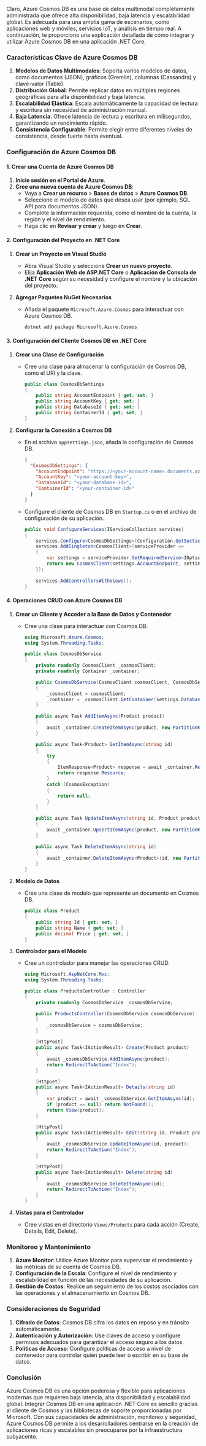 Claro, Azure Cosmos DB es una base de datos multimodal completamente administrada que ofrece alta disponibilidad, baja latencia y escalabilidad global. Es adecuada para una amplia gama de escenarios, como aplicaciones web y móviles, servicios IoT, y análisis en tiempo real. A continuación, te proporciono una explicación detallada de cómo integrar y utilizar Azure Cosmos DB en una aplicación .NET Core.

### Características Clave de Azure Cosmos DB

1. **Modelos de Datos Multimodales**: Soporta varios modelos de datos, como documentos (JSON), gráficos (Gremlin), columnas (Cassandra) y clave-valor (Table).
2. **Distribución Global**: Permite replicar datos en múltiples regiones geográficas para alta disponibilidad y baja latencia.
3. **Escalabilidad Elástica**: Escala automáticamente la capacidad de lectura y escritura sin necesidad de administración manual.
4. **Baja Latencia**: Ofrece latencia de lectura y escritura en milisegundos, garantizando un rendimiento rápido.
5. **Consistencia Configurable**: Permite elegir entre diferentes niveles de consistencia, desde fuerte hasta eventual.

### Configuración de Azure Cosmos DB

#### 1. Crear una Cuenta de Azure Cosmos DB

1. **Inicie sesión en el Portal de Azure**.
2. **Cree una nueva cuenta de Azure Cosmos DB**:
   - Vaya a **Crear un recurso** > **Bases de datos** > **Azure Cosmos DB**.
   - Seleccione el modelo de datos que desea usar (por ejemplo, SQL API para documentos JSON).
   - Complete la información requerida, como el nombre de la cuenta, la región y el nivel de rendimiento.
   - Haga clic en **Revisar y crear** y luego en **Crear**.

#### 2. Configuración del Proyecto en .NET Core

1. **Crear un Proyecto en Visual Studio**

   - Abra Visual Studio y seleccione **Crear un nuevo proyecto**.
   - Elija **Aplicación Web de ASP.NET Core** o **Aplicación de Consola de .NET Core** según su necesidad y configure el nombre y la ubicación del proyecto.

2. **Agregar Paquetes NuGet Necesarios**

   - Añada el paquete `Microsoft.Azure.Cosmos` para interactuar con Azure Cosmos DB.

     ```bash
     dotnet add package Microsoft.Azure.Cosmos
     ```

#### 3. Configuración del Cliente Cosmos DB en .NET Core

1. **Crear una Clase de Configuración**

   - Cree una clase para almacenar la configuración de Cosmos DB, como el URI y la clave.

     ```csharp
     public class CosmosDbSettings
     {
         public string AccountEndpoint { get; set; }
         public string AccountKey { get; set; }
         public string DatabaseId { get; set; }
         public string ContainerId { get; set; }
     }
     ```

2. **Configurar la Conexión a Cosmos DB**

   - En el archivo `appsettings.json`, añada la configuración de Cosmos DB.

     ```json
     {
       "CosmosDbSettings": {
         "AccountEndpoint": "https://<your-account-name>.documents.azure.com:443/",
         "AccountKey": "<your-account-key>",
         "DatabaseId": "<your-database-id>",
         "ContainerId": "<your-container-id>"
       }
     }
     ```

   - Configure el cliente de Cosmos DB en `Startup.cs` o en el archivo de configuración de su aplicación.

     ```csharp
     public void ConfigureServices(IServiceCollection services)
     {
         services.Configure<CosmosDbSettings>(Configuration.GetSection("CosmosDbSettings"));
         services.AddSingleton<CosmosClient>(serviceProvider =>
         {
             var settings = serviceProvider.GetRequiredService<IOptions<CosmosDbSettings>>().Value;
             return new CosmosClient(settings.AccountEndpoint, settings.AccountKey);
         });
         
         services.AddControllersWithViews();
     }
     ```

#### 4. Operaciones CRUD con Azure Cosmos DB

1. **Crear un Cliente y Acceder a la Base de Datos y Contenedor**

   - Cree una clase para interactuar con Cosmos DB.

     ```csharp
     using Microsoft.Azure.Cosmos;
     using System.Threading.Tasks;

     public class CosmosDbService
     {
         private readonly CosmosClient _cosmosClient;
         private readonly Container _container;

         public CosmosDbService(CosmosClient cosmosClient, CosmosDbSettings settings)
         {
             _cosmosClient = cosmosClient;
             _container = _cosmosClient.GetContainer(settings.DatabaseId, settings.ContainerId);
         }

         public async Task AddItemAsync(Product product)
         {
             await _container.CreateItemAsync(product, new PartitionKey(product.Id));
         }

         public async Task<Product> GetItemAsync(string id)
         {
             try
             {
                 ItemResponse<Product> response = await _container.ReadItemAsync<Product>(id, new PartitionKey(id));
                 return response.Resource;
             }
             catch (CosmosException)
             {
                 return null;
             }
         }

         public async Task UpdateItemAsync(string id, Product product)
         {
             await _container.UpsertItemAsync(product, new PartitionKey(id));
         }

         public async Task DeleteItemAsync(string id)
         {
             await _container.DeleteItemAsync<Product>(id, new PartitionKey(id));
         }
     }
     ```

2. **Modelo de Datos**

   - Cree una clase de modelo que represente un documento en Cosmos DB.

     ```csharp
     public class Product
     {
         public string Id { get; set; }
         public string Name { get; set; }
         public decimal Price { get; set; }
     }
     ```

3. **Controlador para el Modelo**

   - Cree un controlador para manejar las operaciones CRUD.

     ```csharp
     using Microsoft.AspNetCore.Mvc;
     using System.Threading.Tasks;

     public class ProductsController : Controller
     {
         private readonly CosmosDbService _cosmosDbService;

         public ProductsController(CosmosDbService cosmosDbService)
         {
             _cosmosDbService = cosmosDbService;
         }

         [HttpPost]
         public async Task<IActionResult> Create(Product product)
         {
             await _cosmosDbService.AddItemAsync(product);
             return RedirectToAction("Index");
         }

         [HttpGet]
         public async Task<IActionResult> Details(string id)
         {
             var product = await _cosmosDbService.GetItemAsync(id);
             if (product == null) return NotFound();
             return View(product);
         }

         [HttpPost]
         public async Task<IActionResult> Edit(string id, Product product)
         {
             await _cosmosDbService.UpdateItemAsync(id, product);
             return RedirectToAction("Index");
         }

         [HttpPost]
         public async Task<IActionResult> Delete(string id)
         {
             await _cosmosDbService.DeleteItemAsync(id);
             return RedirectToAction("Index");
         }
     }
     ```

4. **Vistas para el Controlador**

   - Cree vistas en el directorio `Views/Products` para cada acción (Create, Details, Edit, Delete).

### Monitoreo y Mantenimiento

1. **Azure Monitor**: Utilice Azure Monitor para supervisar el rendimiento y las métricas de su cuenta de Cosmos DB.
2. **Configuración de la Escala**: Configure el nivel de rendimiento y escalabilidad en función de las necesidades de su aplicación.
3. **Gestión de Costos**: Realice un seguimiento de los costos asociados con las operaciones y el almacenamiento en Cosmos DB.

### Consideraciones de Seguridad

1. **Cifrado de Datos**: Cosmos DB cifra los datos en reposo y en tránsito automáticamente.
2. **Autenticación y Autorización**: Use claves de acceso y configure permisos adecuados para garantizar el acceso seguro a los datos.
3. **Políticas de Acceso**: Configure políticas de acceso a nivel de contenedor para controlar quién puede leer o escribir en su base de datos.

### Conclusión

Azure Cosmos DB es una opción poderosa y flexible para aplicaciones modernas que requieren baja latencia, alta disponibilidad y escalabilidad global. Integrar Cosmos DB en una aplicación .NET Core es sencillo gracias al cliente de Cosmos y las bibliotecas de soporte proporcionadas por Microsoft. Con sus capacidades de administración, monitoreo y seguridad, Azure Cosmos DB permite a los desarrolladores centrarse en la creación de aplicaciones ricas y escalables sin preocuparse por la infraestructura subyacente.